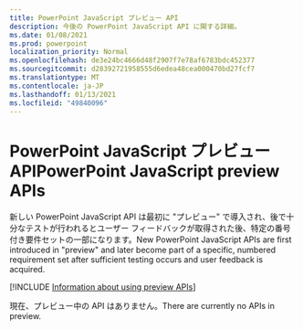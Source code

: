```yaml
---
title: PowerPoint JavaScript プレビュー API
description: 今後の PowerPoint JavaScript API に関する詳細。
ms.date: 01/08/2021
ms.prod: powerpoint
localization_priority: Normal
ms.openlocfilehash: de3e24bc4666d48f2907f7e78af6783bdc452377
ms.sourcegitcommit: d28392721958555d6edea48cea000470bd27fcf7
ms.translationtype: MT
ms.contentlocale: ja-JP
ms.lasthandoff: 01/13/2021
ms.locfileid: "49840096"
---
```

# <a name="powerpoint-javascript-preview-apis"></a><span data-ttu-id="fe336-103">PowerPoint JavaScript プレビュー API</span><span class="sxs-lookup"><span data-stu-id="fe336-103">PowerPoint JavaScript preview APIs</span></span>

<span data-ttu-id="fe336-104">新しい PowerPoint JavaScript API は最初に "プレビュー" で導入され、後で十分なテストが行われるとユーザー フィードバックが取得された後、特定の番号付き要件セットの一部になります。</span><span class="sxs-lookup"><span data-stu-id="fe336-104">New PowerPoint JavaScript APIs are first introduced in "preview" and later become part of a specific, numbered requirement set after sufficient testing occurs and user feedback is acquired.</span></span>

[!INCLUDE [Information about using preview APIs](../../includes/using-preview-apis-host.md)]

<span data-ttu-id="fe336-105">現在、プレビュー中の API はありません。</span><span class="sxs-lookup"><span data-stu-id="fe336-105">There are currently no APIs in preview.</span></span>
